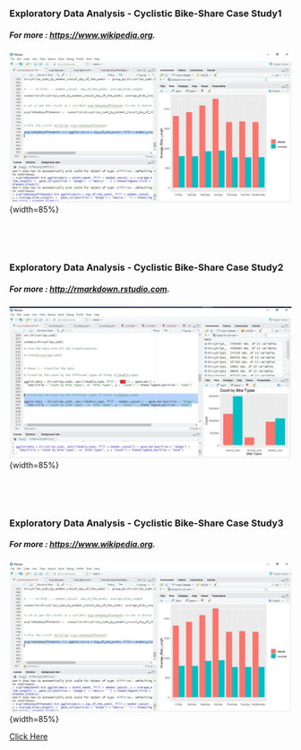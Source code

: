 
### Exploratory Data Analysis - Cyclistic Bike-Share Case Study1  

##### For more : <https://www.wikipedia.org>.
![ProjectR](https://raw.githubusercontent.com/delbri8w/Projects_List1/de507d0f3369b07a2d7b24f9854f4db03f601f0b/Images/Rdatapart23.JPG){width=85%}  

&nbsp;

&nbsp;

### Exploratory Data Analysis - Cyclistic Bike-Share Case Study2
##### For more : <http://rmarkdown.rstudio.com>.

![ProjectR](https://raw.githubusercontent.com/delbri8w/Projects_List1/de507d0f3369b07a2d7b24f9854f4db03f601f0b/Images/Rdatapart12b.JPG){width=85%}  

&nbsp;

&nbsp;

### Exploratory Data Analysis - Cyclistic Bike-Share Case Study3  

##### For more : <https://www.wikipedia.org>.
![ProjectR](https://raw.githubusercontent.com/delbri8w/Projects_List1/de507d0f3369b07a2d7b24f9854f4db03f601f0b/Images/Rdatapart23.JPG){width=85%}  



[Click Here](https://www.wikipedia.org/)











